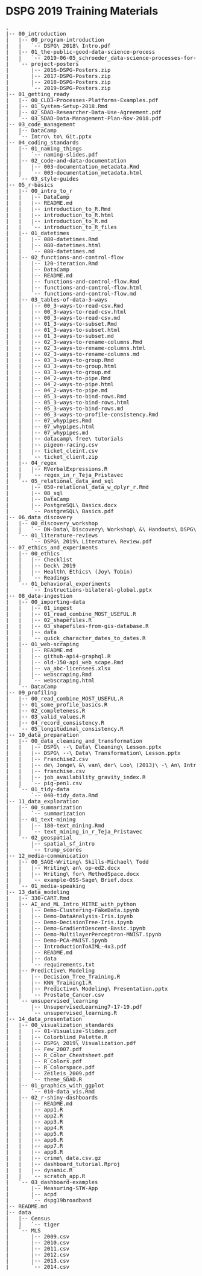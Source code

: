 # DSPG 2019 Training Materials
<pre>
.
|-- 00_introduction
|   |-- 00_program-introduction
|   |   `-- DSPG\ 2018\ Intro.pdf
|   |-- 01_the-public-good-data-science-process
|   |   `-- 2019-06-05_schroeder_data-science-processes-for-evidence-based-policy.pptx
|   `-- project-posters
|       |-- 2016-DSPG-Posters.zip
|       |-- 2017-DSPG-Posters.zip
|       |-- 2018-DSPG-Posters.zip
|       `-- 2019-DSPG-Posters.zip
|-- 01_getting_ready
|   |-- 00_CLD3-Processes-Platforms-Examples.pdf
|   |-- 01_System-Setup-2018.Rmd
|   |-- 02_SDAD-Researcher-Data-Use-Agreement.pdf
|   `-- 03_SDAD-Data-Management-Plan-Nov-2018.pdf
|-- 03_code_management
|   |-- DataCamp
|   `-- Intro\ to\ Git.pptx
|-- 04_coding_standards
|   |-- 01_naming_things
|   |   `-- naming-slides.pdf
|   |-- 02_code-and-data-documentation
|   |   |-- 003-documentation_metadata.Rmd
|   |   `-- 003-documentation_metadata.html
|   `-- 03_style-guides
|-- 05_r-basics
|   |-- 00_intro_to_r
|   |   |-- DataCamp
|   |   |-- README.md
|   |   |-- introduction_to_R.Rmd
|   |   |-- introduction_to_R.html
|   |   |-- introduction_to_R.md
|   |   `-- introduction_to_R_files
|   |-- 01_datetimes
|   |   |-- 080-datetimes.Rmd
|   |   |-- 080-datetimes.html
|   |   `-- 080-datetimes.md
|   |-- 02_functions-and-control-flow
|   |   |-- 120-iteration.Rmd
|   |   |-- DataCamp
|   |   |-- README.md
|   |   |-- functions-and-control-flow.Rmd
|   |   |-- functions-and-control-flow.html
|   |   `-- functions-and-control-flow.md
|   |-- 03_tables-of-data-3-ways
|   |   |-- 00_3-ways-to-read-csv.Rmd
|   |   |-- 00_3-ways-to-read-csv.html
|   |   |-- 00_3-ways-to-read-csv.md
|   |   |-- 01_3-ways-to-subset.Rmd
|   |   |-- 01_3-ways-to-subset.html
|   |   |-- 01_3-ways-to-subset.md
|   |   |-- 02_3-ways-to-rename-columns.Rmd
|   |   |-- 02_3-ways-to-rename-columns.html
|   |   |-- 02_3-ways-to-rename-columns.md
|   |   |-- 03_3-ways-to-group.Rmd
|   |   |-- 03_3-ways-to-group.html
|   |   |-- 03_3-ways-to-group.md
|   |   |-- 04_2-ways-to-pipe.Rmd
|   |   |-- 04_2-ways-to-pipe.html
|   |   |-- 04_2-ways-to-pipe.md
|   |   |-- 05_3-ways-to-bind-rows.Rmd
|   |   |-- 05_3-ways-to-bind-rows.html
|   |   |-- 05_3-ways-to-bind-rows.md
|   |   |-- 06_3-ways-to-profile-consistency.Rmd
|   |   |-- 07_whypipes.Rmd
|   |   |-- 07_whypipes.html
|   |   |-- 07_whypipes.md
|   |   |-- datacamp\ free\ tutorials
|   |   |-- pigeon-racing.csv
|   |   |-- ticket_cleint.csv
|   |   `-- ticket_client.zip
|   |-- 04_regex
|   |   |-- RVerbalExpressions.R
|   |   `-- regex_in_r_Teja_Pristavec
|   `-- 05_relational_data_and_sql
|       |-- 050-relational_data_w_dplyr_r.Rmd
|       |-- 08_sql
|       |-- DataCamp
|       |-- PostgreSQL\ Basics.docx
|       `-- PostgreSQL\ Basics.pdf
|-- 06_data_discovery
|   |-- 00_discovery_workshop
|   |   `-- DN-Data\ Discovery\ Workshop\ &\ Handouts\ DSPG\ [Autosaved].pptx
|   `-- 01_literature-reviews
|       `-- DSPG\ 2019\ Literature\ Review.pdf
|-- 07_ethics_and_experiments
|   |-- 00_ethics
|   |   |-- Checklist
|   |   |-- Deck\ 2019
|   |   |-- Health\ Ethics\ (Joy\ Tobin)
|   |   `-- Readings
|   `-- 01_behavioral_experiments
|       `-- Instructions-bilateral-global.pptx
|-- 08_data-ingestion
|   |-- 00_importing-data
|   |   |-- 01_ingest
|   |   |-- 01_read_combine_MOST_USEFUL.R
|   |   |-- 02_shapefiles.R
|   |   |-- 03_shapefiles-from-gis-database.R
|   |   |-- data
|   |   `-- quick_character_dates_to_dates.R
|   |-- 01_web-scraping
|   |   |-- README.md
|   |   |-- github-api4-graphql.R
|   |   |-- old-150-api_web_scape.Rmd
|   |   |-- va_abc-licensees.xlsx
|   |   |-- webscraping.Rmd
|   |   `-- webscraping.html
|   `-- DataCamp
|-- 09_profiling
|   |-- 00_read_combine_MOST_USEFUL.R
|   |-- 01_some_profile_basics.R
|   |-- 02_completeness.R
|   |-- 03_valid_values.R
|   |-- 04_record_consistency.R
|   `-- 05_longitudinal_consistency.R
|-- 10_data_preparation
|   |-- 00_data_cleaning_and_transformation
|   |   |-- DSPG\ --\ Data\ Cleaning\ Lesson.pptx
|   |   |-- DSPG\ --\ Data\ Transformation\ Lesson.pptx
|   |   |-- Franchise2.csv
|   |   |-- de\ Jonge\ &\ van\ der\ Loo\ (2013)\ -\ An\ Introduction\ to\ Data\ Cleaning\ with\ R.pdf
|   |   |-- franchise.csv
|   |   |-- job_availability_gravity_index.R
|   |   `-- pig-pen1.csv
|   `-- 01_tidy-data
|       `-- 040-tidy_data.Rmd
|-- 11_data_exploration
|   |-- 00_summarization
|   |   `-- summarization
|   |-- 01_text-mining
|   |   |-- 180-text_mining.Rmd
|   |   `-- text_mining_in_r_Teja_Pristavec
|   `-- 02_geospatial
|       |-- spatial_sf_intro
|       `-- trump_scores
|-- 12_media-communication
|   |-- 00_SAGE-Writing\ Skills-Michael\ Todd
|   |   |-- Writing\ an\ op-ed2.docx
|   |   |-- Writing\ for\ MethodSpace.docx
|   |   `-- example-OSS-Sage\ Brief.docx
|   `-- 01_media-speaking
|-- 13_data_modeling
|   |-- 330-CART.Rmd
|   |-- AI_and_ML_Intro_MITRE_with_python
|   |   |-- Demo-Clustering-FakeData.ipynb
|   |   |-- Demo-DataAnalysis-Iris.ipynb
|   |   |-- Demo-DecisionTree-Iris.ipynb
|   |   |-- Demo-GradientDescent-Basic.ipynb
|   |   |-- Demo-MultilayerPerceptron-MNIST.ipynb
|   |   |-- Demo-PCA-MNIST.ipynb
|   |   |-- IntroductionToAIML-4x3.pdf
|   |   |-- README.md
|   |   |-- data
|   |   `-- requirements.txt
|   |-- Predictive\ Modeling
|   |   |-- Decision_Tree_Training.R
|   |   |-- KNN_Training1.R
|   |   |-- Predictive\ Modeling\ Presentation.pptx
|   |   `-- Prostate_Cancer.csv
|   `-- unsupervised_learning
|       |-- UnsupervisedLearning7-17-19.pdf
|       `-- unsupervised_learning.R
|-- 14_data_presentation
|   |-- 00_visualization_standards
|   |   |-- 01-Visualize-Slides.pdf
|   |   |-- Colorblind_Palette.R
|   |   |-- DSPG\ 2019\ Visualization.pdf
|   |   |-- Few_2007.pdf
|   |   |-- R_Color_Cheatsheet.pdf
|   |   |-- R_Colors.pdf
|   |   |-- R_Colorspace.pdf
|   |   |-- Zeileis_2009.pdf
|   |   `-- theme_SDAD.R
|   |-- 01_graphics_with_ggplot
|   |   `-- 010-data_vis.Rmd
|   |-- 02_r-shiny-dashboards
|   |   |-- README.md
|   |   |-- app1.R
|   |   |-- app2.R
|   |   |-- app3.R
|   |   |-- app4.R
|   |   |-- app5.R
|   |   |-- app6.R
|   |   |-- app7.R
|   |   |-- app8.R
|   |   |-- crime\ data.csv.gz
|   |   |-- dashboard_tutorial.Rproj
|   |   |-- dynamic.R
|   |   `-- scratch_app.R
|   `-- 03_dashboard-examples
|       |-- Measuring-STW-App
|       |-- acpd
|       `-- dspg19broadband
|-- README.md
|-- data
|   |-- Census
|   |   `-- tiger
|   `-- MLS
|       |-- 2009.csv
|       |-- 2010.csv
|       |-- 2011.csv
|       |-- 2012.csv
|       |-- 2013.csv
|       `-- 2014.csv
</pre>
